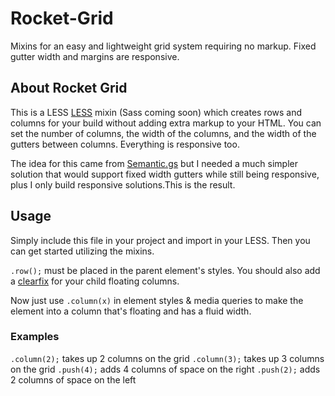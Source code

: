 # Rocket-Grid
Mixins for an easy and lightweight grid system requiring no markup. Fixed gutter width and margins are responsive.

## About Rocket Grid
This is a LESS [LESS](http://lesscss.org/) mixin (Sass coming soon) which creates rows and columns for your build without adding extra markup to your HTML. You can set the number of columns, the width of the columns, and the width of the gutters between columns. Everything is responsive too.

The idea for this came from [Semantic.gs](http://semantic.gs/) but I needed a much simpler solution that would support fixed width gutters while still being responsive, plus I only build responsive solutions.This is the result.

## Usage
Simply include this file in your project and import in your LESS. Then you can get started utilizing the mixins.

<code>.row();</code> must be placed in the parent element's styles. You should also add a [clearfix](http://css-tricks.com/snippets/css/clear-fix/) for your child floating columns.

Now just use <code>.column(x)</code> in element styles & media queries to make the element into a column that's floating and has a fluid width.

### Examples
<code>.column(2);</code> takes up 2 columns on the grid
<code>.column(3);</code> takes up 3 columns on the grid
<code>.push(4);</code> adds 4 columns of space on the right
<code>.push(2);</code> adds 2 columns of space on the left